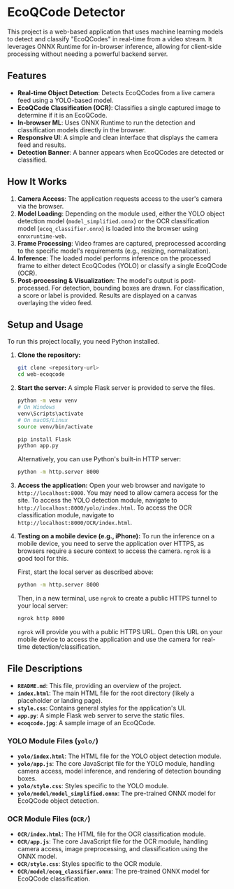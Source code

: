 # EcoQCode Detector

This project is a web-based application that uses machine learning models to detect and classify "EcoQCodes" in real-time from a video stream. It leverages ONNX Runtime for in-browser inference, allowing for client-side processing without needing a powerful backend server.

## Features

- **Real-time Object Detection**: Detects EcoQCodes from a live camera feed using a YOLO-based model.
- **EcoQCode Classification (OCR)**: Classifies a single captured image to determine if it is an EcoQCode.
- **In-browser ML**: Uses ONNX Runtime to run the detection and classification models directly in the browser.
- **Responsive UI**: A simple and clean interface that displays the camera feed and results.
- **Detection Banner**: A banner appears when EcoQCodes are detected or classified.

## How It Works

1.  **Camera Access**: The application requests access to the user's camera via the browser.
2.  **Model Loading**: Depending on the module used, either the YOLO object detection model (`model_simplified.onnx`) or the OCR classification model (`ecoq_classifier.onnx`) is loaded into the browser using `onnxruntime-web`.
3.  **Frame Processing**: Video frames are captured, preprocessed according to the specific model's requirements (e.g., resizing, normalization).
4.  **Inference**: The loaded model performs inference on the processed frame to either detect EcoQCodes (YOLO) or classify a single EcoQCode (OCR).
5.  **Post-processing & Visualization**: The model's output is post-processed. For detection, bounding boxes are drawn. For classification, a score or label is provided. Results are displayed on a canvas overlaying the video feed.

## Setup and Usage

To run this project locally, you need Python installed.

1.  **Clone the repository:**
    ```bash
    git clone <repository-url>
    cd web-ecoqcode
    ```

2.  **Start the server:**
    A simple Flask server is provided to serve the files.
    ```bash
    python -m venv venv
    # On Windows
    venv\Scripts\activate
    # On macOS/Linux
    source venv/bin/activate

    pip install Flask
    python app.py
    ```
    Alternatively, you can use Python's built-in HTTP server:
    ```bash
    python -m http.server 8000
    ```

3.  **Access the application:**
    Open your web browser and navigate to `http://localhost:8000`. You may need to allow camera access for the site.
    To access the YOLO detection module, navigate to `http://localhost:8000/yolo/index.html`.
    To access the OCR classification module, navigate to `http://localhost:8000/OCR/index.html`.

4.  **Testing on a mobile device (e.g., iPhone):**
    To run the inference on a mobile device, you need to serve the application over HTTPS, as browsers require a secure context to access the camera. `ngrok` is a good tool for this.

    First, start the local server as described above:
    ```bash
    python -m http.server 8000
    ```

    Then, in a new terminal, use `ngrok` to create a public HTTPS tunnel to your local server:
    ```bash
    ngrok http 8000
    ```
    `ngrok` will provide you with a public HTTPS URL. Open this URL on your mobile device to access the application and use the camera for real-time detection/classification.

## File Descriptions

- **`README.md`**: This file, providing an overview of the project.
- **`index.html`**: The main HTML file for the root directory (likely a placeholder or landing page).
- **`style.css`**: Contains general styles for the application's UI.
- **`app.py`**: A simple Flask web server to serve the static files.
- **`ecoqcode.jpg`**: A sample image of an EcoQCode.

### YOLO Module Files (`yolo/`)

- **`yolo/index.html`**: The HTML file for the YOLO object detection module.
- **`yolo/app.js`**: The core JavaScript file for the YOLO module, handling camera access, model inference, and rendering of detection bounding boxes.
- **`yolo/style.css`**: Styles specific to the YOLO module.
- **`yolo/model/model_simplified.onnx`**: The pre-trained ONNX model for EcoQCode object detection.

### OCR Module Files (`OCR/`)

- **`OCR/index.html`**: The HTML file for the OCR classification module.
- **`OCR/app.js`**: The core JavaScript file for the OCR module, handling camera access, image preprocessing, and classification using the ONNX model.
- **`OCR/style.css`**: Styles specific to the OCR module.
- **`OCR/model/ecoq_classifier.onnx`**: The pre-trained ONNX model for EcoQCode classification.
